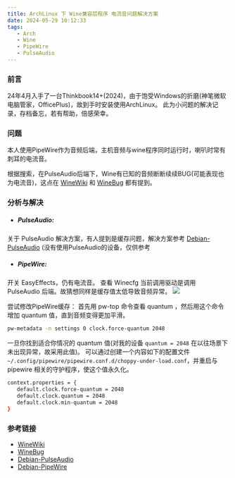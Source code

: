 ```yaml
---
title: ArchLinux 下 Wine兼容层程序 电流音问题解决方案
date: 2024-05-29 10:12:33
tags: 
   - Arch
   - Wine
   - PipeWire
   - PulseAudio
---
```

### 前言

24年4月入手了一台Thinkbook14+(2024)，由于饱受Windows的折磨(神笔微软电脑管家，OfficePlus)，故到手时安装使用ArchLinux。
此为小问题的解决记录，存档备忘，若有帮助，倍感荣幸。

### 问题

本人使用PipeWire作为音频后端，主机音频与wine程序同时运行时，喇叭时常有刺耳的电流音。

根据搜索，在PulseAudio后端下，Wine有已知的音频断断续续BUG(可能表现也为电流音)，这点在 [WineWiki](https://wiki.winehq.org/Sound) 和 [WineBug](https://bugs.winehq.org/show_bug.cgi?id=39814) 都有提到。

### 分析与解决

- ##### PulseAudio:
关于 PulseAudio 解决方案，有人提到是缓存问题，解决方案参考 [Debian-PulseAudio](https://wiki.debian.org/PulseAudio#Various_problems_with_Skype_and_Wine) (没有使用PulseAudio的设备，仅供参考

- ##### PipeWire:
开关 EasyEffects，仍有电流音。
查看 Winecfg 当前调用驱动是调用 PulseAudio 后端。故猜想同样是缓存值太低导致音频异常。
![](/image/ArchLinux-Wine程序-电流音问题/winecfg01.png)

尝试修改PipeWire缓存：
首先用 pw-top 命令查看 quantum ，然后用这个命令增加 quantum 值，直到音频变得更加平滑。

```bash
pw-metadata -n settings 0 clock.force-quantum 2048
```

一旦你找到适合你情况的 quantum 值(对我的设备 `quantum = 2048` 在以往场景下未出现异常，故采用此值)。
可以通过创建一个内容如下的配置文件 `
~/.config/pipewire/pipewire.conf.d/choppy-under-load.conf`，并重启与 pipewire 相关的守护程序，使这个值永久化。

```bash
context.properties = {
   default.clock.force-quantum = 2048
   default.clock.quantum = 2048
   default.clock.min-quantum = 2048
}
```

### 参考链接
- [WineWiki](https://wiki.winehq.org/Sound)
- [WineBug](https://bugs.winehq.org/show_bug.cgi?id=39814)
- [Debian-PulseAudio](https://wiki.debian.org/PulseAudio#Various_problems_with_Skype_and_Wine)
- [Debian-PipeWire](https://wiki.debian.org/zh_CN/PipeWire#A.2BVyia2I0fj318.2B37fTgqX85iRTg16M1ua-)